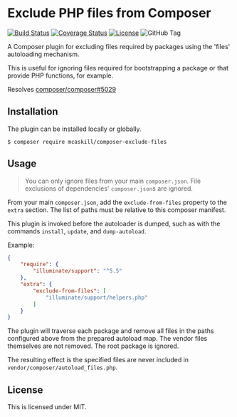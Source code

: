# Exclude PHP files from Composer

[![Build Status][travis-badge]][travis-ci.org]
[![Coverage Status][coveralls-badge]][coveralls.io]
[![License][license-badge]][packagist.org]
![GitHub Tag][release-badge]

A Composer plugin for excluding files required by packages using the 'files' autoloading mechanism.

This is useful for ignoring files required for bootstrapping a package or that provide PHP functions, for example.

Resolves [composer/composer#5029](//github.com/composer/composer/issues/5029)

## Installation

The plugin can be installed locally or globally.

```console
$ composer require mcaskill/composer-exclude-files
```

## Usage

> You can only ignore files from your main `composer.json`.
> File exclusions of dependencies' `composer.json`s are ignored.

From your main `composer.json`, add the `exclude-from-files` property to the `extra` section.
The list of paths must be relative to this composer manifest.

This plugin is invoked before the autoloader is dumped, such as with the commands `install`, `update`, and `dump-autoload`.

Example:

```json
{
    "require": {
        "illuminate/support": "^5.5"
    },
    "extra": {
        "exclude-from-files": [
            "illuminate/support/helpers.php"
        ]
    }
}
```

The plugin will traverse each package and remove all files in the paths configured above from the prepared autoload map. The vendor files themselves are not removed. The root package is ignored.

The resulting effect is the specified files are never included in `vendor/composer/autoload_files.php`.

## License

This is licensed under MIT.

[travis-badge]:    https://travis-ci.org/mcaskill/composer-plugin-exclude-files.svg?branch=main
[coveralls-badge]: https://coveralls.io/repos/github/mcaskill/composer-plugin-exclude-files/badge.svg?branch=main
[license-badge]:   https://poser.pugx.org/mcaskill/composer-exclude-files/license
[release-badge]:   https://img.shields.io/github/tag/mcaskill/composer-plugin-exclude-files.svg

[travis-ci.org]:   https://travis-ci.org/mcaskill/composer-plugin-exclude-files
[coveralls.io]:    https://coveralls.io/github/mcaskill/composer-plugin-exclude-files?branch=main
[packagist.org]:   https://packagist.org/packages/mcaskill/composer-exclude-files
